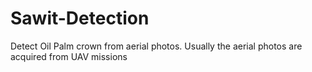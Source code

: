 # Sawit-Detection
Detect Oil Palm crown from aerial photos.
Usually the aerial photos are acquired from UAV missions
